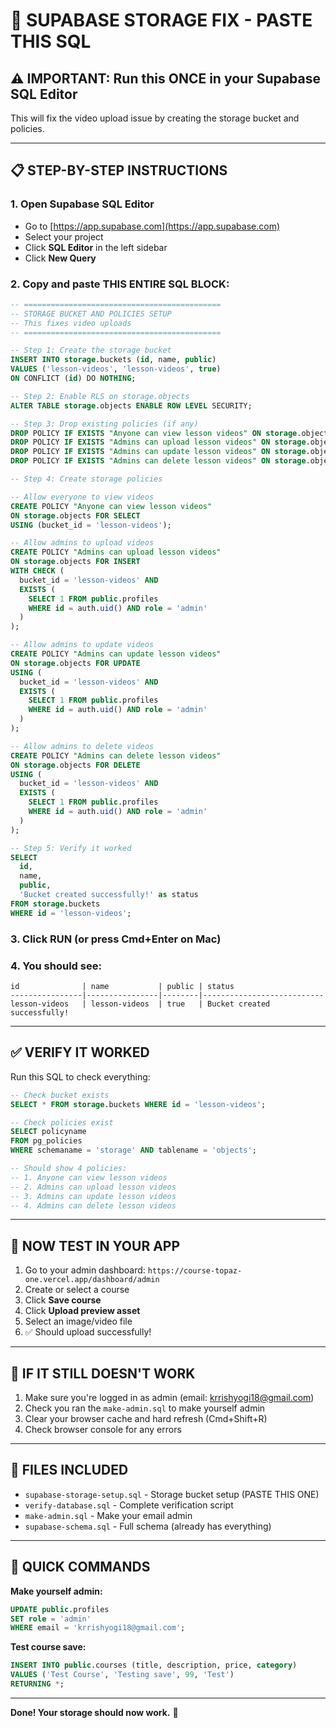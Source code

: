 # 🔧 SUPABASE STORAGE FIX - PASTE THIS SQL

## ⚠️ IMPORTANT: Run this ONCE in your Supabase SQL Editor

This will fix the video upload issue by creating the storage bucket and policies.

---

## 📋 STEP-BY-STEP INSTRUCTIONS

### 1. Open Supabase SQL Editor
- Go to [https://app.supabase.com](https://app.supabase.com)
- Select your project
- Click **SQL Editor** in the left sidebar
- Click **New Query**

### 2. Copy and paste THIS ENTIRE SQL BLOCK:

```sql
-- ============================================
-- STORAGE BUCKET AND POLICIES SETUP
-- This fixes video uploads
-- ============================================

-- Step 1: Create the storage bucket
INSERT INTO storage.buckets (id, name, public)
VALUES ('lesson-videos', 'lesson-videos', true)
ON CONFLICT (id) DO NOTHING;

-- Step 2: Enable RLS on storage.objects
ALTER TABLE storage.objects ENABLE ROW LEVEL SECURITY;

-- Step 3: Drop existing policies (if any)
DROP POLICY IF EXISTS "Anyone can view lesson videos" ON storage.objects;
DROP POLICY IF EXISTS "Admins can upload lesson videos" ON storage.objects;
DROP POLICY IF EXISTS "Admins can update lesson videos" ON storage.objects;
DROP POLICY IF EXISTS "Admins can delete lesson videos" ON storage.objects;

-- Step 4: Create storage policies

-- Allow everyone to view videos
CREATE POLICY "Anyone can view lesson videos"
ON storage.objects FOR SELECT
USING (bucket_id = 'lesson-videos');

-- Allow admins to upload videos
CREATE POLICY "Admins can upload lesson videos"
ON storage.objects FOR INSERT
WITH CHECK (
  bucket_id = 'lesson-videos' AND
  EXISTS (
    SELECT 1 FROM public.profiles
    WHERE id = auth.uid() AND role = 'admin'
  )
);

-- Allow admins to update videos
CREATE POLICY "Admins can update lesson videos"
ON storage.objects FOR UPDATE
USING (
  bucket_id = 'lesson-videos' AND
  EXISTS (
    SELECT 1 FROM public.profiles
    WHERE id = auth.uid() AND role = 'admin'
  )
);

-- Allow admins to delete videos
CREATE POLICY "Admins can delete lesson videos"
ON storage.objects FOR DELETE
USING (
  bucket_id = 'lesson-videos' AND
  EXISTS (
    SELECT 1 FROM public.profiles
    WHERE id = auth.uid() AND role = 'admin'
  )
);

-- Step 5: Verify it worked
SELECT 
  id, 
  name, 
  public,
  'Bucket created successfully!' as status
FROM storage.buckets 
WHERE id = 'lesson-videos';
```

### 3. Click **RUN** (or press Cmd+Enter on Mac)

### 4. You should see:
```
id              | name           | public | status
----------------|----------------|--------|---------------------------
lesson-videos   | lesson-videos  | true   | Bucket created successfully!
```

---

## ✅ VERIFY IT WORKED

Run this SQL to check everything:

```sql
-- Check bucket exists
SELECT * FROM storage.buckets WHERE id = 'lesson-videos';

-- Check policies exist
SELECT policyname 
FROM pg_policies 
WHERE schemaname = 'storage' AND tablename = 'objects';

-- Should show 4 policies:
-- 1. Anyone can view lesson videos
-- 2. Admins can upload lesson videos
-- 3. Admins can update lesson videos
-- 4. Admins can delete lesson videos
```

---

## 🎯 NOW TEST IN YOUR APP

1. Go to your admin dashboard: `https://course-topaz-one.vercel.app/dashboard/admin`
2. Create or select a course
3. Click **Save course**
4. Click **Upload preview asset**
5. Select an image/video file
6. ✅ Should upload successfully!

---

## 🐛 IF IT STILL DOESN'T WORK

1. Make sure you're logged in as admin (email: krrishyogi18@gmail.com)
2. Check you ran the `make-admin.sql` to make yourself admin
3. Clear your browser cache and hard refresh (Cmd+Shift+R)
4. Check browser console for any errors

---

## 📝 FILES INCLUDED

- `supabase-storage-setup.sql` - Storage bucket setup (PASTE THIS ONE)
- `verify-database.sql` - Complete verification script
- `make-admin.sql` - Make your email admin
- `supabase-schema.sql` - Full schema (already has everything)

---

## 🚀 QUICK COMMANDS

**Make yourself admin:**
```sql
UPDATE public.profiles
SET role = 'admin'
WHERE email = 'krrishyogi18@gmail.com';
```

**Test course save:**
```sql
INSERT INTO public.courses (title, description, price, category)
VALUES ('Test Course', 'Testing save', 99, 'Test')
RETURNING *;
```

---

**Done! Your storage should now work.** 🎉
